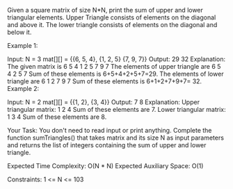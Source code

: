 Given a square matrix of size N*N, print the sum of upper and lower triangular elements. Upper Triangle consists of elements on the diagonal and above it. The lower triangle consists of elements on the diagonal and below it. 

Example 1:

Input:
N = 3 
mat[][] = {{6, 5, 4},
           {1, 2, 5}
           {7, 9, 7}}
Output: 
29 32
Explanation:
The given matrix is
6 5 4
1 2 5
7 9 7
The elements of upper triangle are
6 5 4
  2 5
    7
Sum of these elements is 6+5+4+2+5+7=29.
The elements of lower triangle are
6
1 2
7 9 7
Sum of these elements is 6+1+2+7+9+7= 32.
Example 2:

Input:
N = 2
mat[][] = {{1, 2},
           {3, 4}}
Output: 
7 8
Explanation:
Upper triangular matrix:
1 2
  4
Sum of these elements are 7.
Lower triangular matrix:
1
3 4
Sum of these elements are 8.

Your Task:
You don't need to read input or print anything. Complete the function sumTriangles() that takes matrix and its size N as input parameters and returns the list of integers containing the sum of upper and lower triangle.

Expected Time Complexity: O(N * N)
Expected Auxiliary Space: O(1)

Constraints: 
1 <= N <= 103